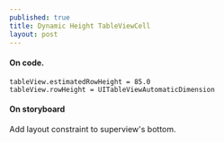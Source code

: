 ```yaml
---
published: true
title: Dynamic Height TableViewCell
layout: post
---
```

#### On code.

```
tableView.estimatedRowHeight = 85.0
tableView.rowHeight = UITableViewAutomaticDimension
```

#### On storyboard
Add layout constraint to superview's bottom.
